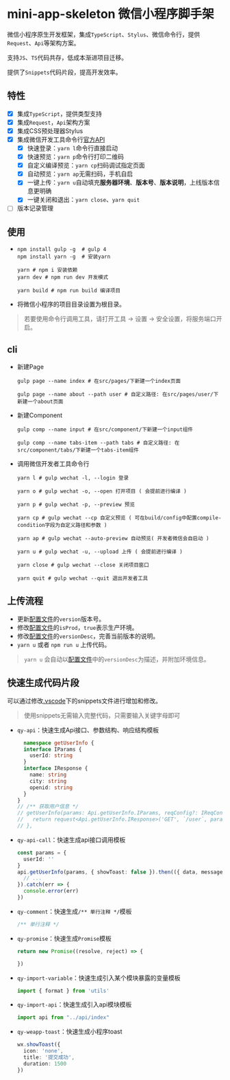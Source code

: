 # mini-app-skeleton 微信小程序脚手架

微信小程序原生开发框架，集成`TypeScript`、`Stylus`、微信命令行，提供`Request`、`Api`等架构方案。

支持`JS`、`TS`代码共存，低成本渐进项目迁移。

提供了`Snippets`代码片段，提高开发效率。

## 特性

- [x] 集成`TypeScript`，提供类型支持
- [x] 集成`Request`，`Api`架构方案
- [x] 集成CSS预处理器Stylus
- [x] 集成微信开发工具命令行[官方API](https://developers.weixin.qq.com/miniprogram/dev/devtools/cli.html)
  - [x] 快速登录：`yarn l`命令行直接启动
  - [x] 快速预览：`yarn p`命令行打印二维码
  - [x] 自定义编译预览：`yarn cp`扫码调试指定页面
  - [x] 自动预览：`yarn ap`无需扫码，手机自启
  - [x] 一键上传：`yarn u`自动填充**服务器环境**、**版本号**、**版本说明**，上线版本信息更明确
  - [x] 一键关闭和退出：`yarn close`、`yarn quit`
- [ ] 版本记录管理

## 使用

- ```shell
  npm install gulp -g  # gulp 4
  npm install yarn -g  # 安装yarn

  yarn # npm i 安装依赖
  yarn dev # npm run dev 开发模式

  yarn build # npm run build 编译项目
  ```

- 将微信小程序的项目目录设置为根目录。

> 若要使用命令行调用工具，请打开工具 -> 设置 -> 安全设置，将服务端口开启。

## cli

- 新建Page

  ```shell
  gulp page --name index # 在src/pages/下新建一个index页面

  gulp page --name about --path user # 自定义路径: 在src/pages/user/下新建一个about页面
  ```

- 新建Component

  ```shell
  gulp comp --name input # 在src/component/下新建一个input组件

  gulp comp --name tabs-item --path tabs # 自定义路径: 在src/component/tabs/下新建一个tabs-item组件
  ```

- 调用微信开发者工具命令行

  ```shell
  yarn l # gulp wechat -l, --login 登录

  yarn o # gulp wechat -o, --open 打开项目 ( 会提前进行编译 )

  yarn p # gulp wechat -p, --preview 预览

  yarn cp # gulp wechat --cp 自定义预览 ( 可在build/config中配置compile-condition字段为自定义路径和参数 )

  yarn ap # gulp wechat --auto-preview 自动预览( 开发者微信会自启动 )

  yarn u # gulp wechat -u, --upload 上传 ( 会提前进行编译 )

  yarn close # gulp wechat --close 关闭项目窗口

  yarn quit # gulp wechat --quit 退出开发者工具
  ```


## 上传流程

- 更新[配置文件](src/config.ts)的`version`版本号。
- 修改[配置文件](src/config.ts)的`isProd`，`true`表示生产环境。
- 修改[配置文件](src/config.ts)的`versionDesc`，完善当前版本的说明。
- `yarn u` 或者 `npm run u` 上传代码。
> `yarn u` 会自动以[配置文件](src/config.ts)中的`versionDesc`为描述，并附加环境信息。

## 快速生成代码片段

可以通过修改[.vscode](./.vscode)下的snippets文件进行增加和修改。
> 使用snippets无需输入完整代码，只需要输入关键字母即可

- `qy-api`：快速生成Api接口、参数结构、响应结构模板
  ```ts
    namespace getUserInfo {
    interface IParams {
      userId: string
    }
    interface IResponse {
      name: string
      city: string
      openid: string
    }
  }
  // /** 获取用户信息 */
  // getUserInfo(params: Api.getUserInfo.IParams, reqConfig?: IReqConfig) {
  //   return request<Api.getUserInfo.IResponse>('GET', `/user`, params, reqConfig)
  // },
  ```
- `qy-api-call`：快速生成api接口调用模板
  ```ts
  const params = {
    userId: ''
  }
  api.getUserInfo(params, { showToast: false }).then(({ data, message }) => {
    // ...
  }).catch(err => {
    console.error(err)
  })
  ```
- `qy-comment`：快速生成`/** 单行注释 */`模板
  ```ts
  /** 单行注释 */
  ```
- `qy-promise`：快速生成`Promise`模板
  ```ts
  return new Promise((resolve, reject) => {
  
  })
  ```
- `qy-import-variable`：快速生成引入某个模块暴露的变量模板
  ```ts
  import { format } from 'utils'
  ```
- `qy-import-api`：快速生成引入api模块模板
  ```ts
  import api from "../api/index"
  ```
- `qy-weapp-toast`：快速生成小程序toast
  ```ts
  wx.showToast({
    icon: 'none',
    title: '提交成功',
    duration: 1500
  })
  ```